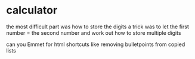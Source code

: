 # calculator

the most difficult part was how to store the digits
a trick was to let the first number = the second number
and work out how to store multiple digits

can you Emmet for html shortcuts like removing bulletpoints from copied lists
